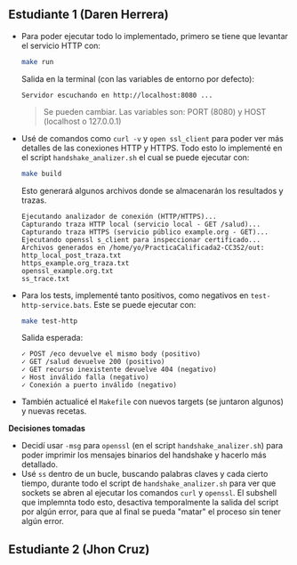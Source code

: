 ## Estudiante 1 (Daren Herrera)

- Para poder ejecutar todo lo implementado, primero se tiene que levantar el servicio HTTP con:

    ```bash
    make run
    ```

    Salida en la terminal (con las variables de entorno por defecto):

    ```console
    Servidor escuchando en http://localhost:8080 ...
    ```

    > Se pueden cambiar. Las variables son: PORT (8080) y HOST (localhost o 127.0.0.1)

- Usé de comandos como `curl -v` y `open ssl_client` para poder ver más detalles de las conexiones HTTP y HTTPS. Todo esto lo implementé en el script `handshake_analizer.sh` el cual se puede ejecutar con:
    
    ```bash
    make build
    ```

    Esto generará algunos archivos donde se almacenarán los resultados y trazas.

    ```console
    Ejecutando analizador de conexión (HTTP/HTTPS)...
    Capturando traza HTTP local (servicio local - GET /salud)...
    Capturando traza HTTPS (servicio público example.org - GET)...
    Ejecutando openssl s_client para inspeccionar certificado...
    Archivos generados en /home/yo/PracticaCalificada2-CC3S2/out:
    http_local_post_traza.txt
    https_example.org_traza.txt
    openssl_example.org.txt
    ss_trace.txt
    ```
- Para los tests, implementé tanto positivos, como negativos en `test-http-service.bats`. Este se puede ejecutar con:
    
    ```bash
    make test-http
    ```

    Salida esperada:

    ```console
    ✓ POST /eco devuelve el mismo body (positivo)
    ✓ GET /salud devuelve 200 (positivo)
    ✓ GET recurso inexistente devuelve 404 (negativo)
    ✓ Host inválido falla (negativo)
    ✓ Conexión a puerto inválido (negativo)
    ``` 

- También actualicé el `Makefile` con nuevos targets (se juntaron algunos) y nuevas recetas.

**Decisiones tomadas**

- Decidí usar `-msg` para `openssl` (en el script `handshake_analizer.sh`) para poder imprimir los mensajes binarios del handshake y hacerlo más detallado.
- Usé `ss` dentro de un bucle, buscando palabras claves y cada cierto tiempo, durante todo el script de `handshake_analizer.sh` para ver que sockets se abren al ejecutar los comandos `curl` y `openssl`. El subshell que implemnta todo esto, desactiva temporalmente la salida del script por algún error, para que al final se pueda "matar" el proceso sin tener algún error.

## Estudiante 2 (Jhon Cruz)